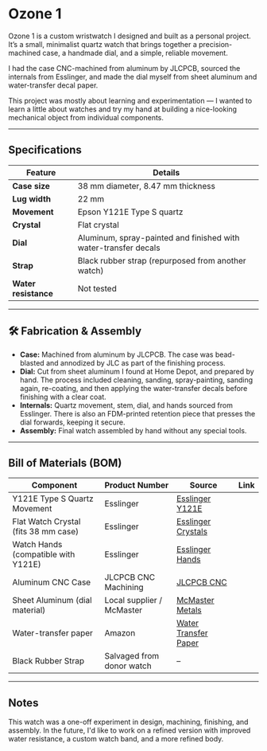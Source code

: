 # Ozone 1

Ozone 1 is a custom wristwatch I designed and built as a personal project. It’s a small, minimalist quartz watch that brings together a precision-machined case, a handmade dial, and a simple, reliable movement.

I had the case CNC-machined from aluminum by JLCPCB, sourced the internals from Esslinger, and made the dial myself from sheet aluminum and water-transfer decal paper.

This project was mostly about learning and experimentation — I wanted to learn a little about watches and try my hand at building a nice-looking mechanical object from individual components. 

---

## Specifications

| Feature         | Details                                             |
|------------------|-----------------------------------------------------|
| **Case size**    | 38 mm diameter,  8.47 mm thickness                  |
| **Lug width**    | 22 mm                                               |
| **Movement**     | Epson Y121E Type S quartz                           |
| **Crystal**      | Flat crystal                                        |
| **Dial**         | Aluminum, spray-painted and finished with water-transfer decals |
| **Strap**        | Black rubber strap (repurposed from another watch) |
| **Water resistance** | Not tested                                     |

---

## 🛠️ Fabrication & Assembly

- **Case:** Machined from aluminum by JLCPCB. The case was bead-blasted and annodized by JLC as part of the finishing process.  
- **Dial:** Cut from sheet aluminum I found at Home Depot, and prepared by hand. The process included cleaning, sanding, spray-painting, sanding again, re-coating, and then applying the water-transfer decals before finishing with a clear coat. 
- **Internals:** Quartz movement, stem, dial, and hands sourced from Esslinger. There is also an FDM-printed retention piece that presses the dial forwards, keeping it secure.
- **Assembly:** Final watch assembled by hand without any special tools. 

---

## Bill of Materials (BOM)

| Component | Product Number | Source | Link |
|----------|--------|---|------|
| Y121E Type S Quartz Movement | Esslinger | [Esslinger Y121E](https://www.esslinger.com) |
| Flat Watch Crystal (fits 38 mm case) | Esslinger | [Esslinger Crystals](https://www.esslinger.com) |
| Watch Hands (compatible with Y121E) | Esslinger | [Esslinger Hands](https://www.esslinger.com) |
| Aluminum CNC Case | JLCPCB CNC Machining | [JLCPCB CNC](https://jlcpcb.com) |
| Sheet Aluminum (dial material) | Local supplier / McMaster | [McMaster Metals](https://www.mcmaster.com) |
| Water-transfer paper | Amazon | [Water Transfer Paper](https://www.amazon.com) |
| Black Rubber Strap | Salvaged from donor watch | – |

---

## Notes

This watch was a one-off experiment in design, machining, finishing, and assembly. In the future, I'd like to work on a refined version with improved water resistance, a custom watch band, and a more refined body.
